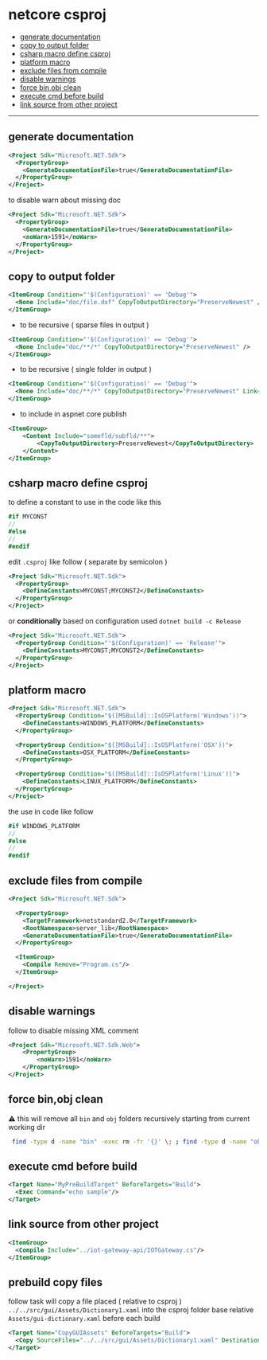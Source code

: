 # netcore csproj

<!-- TOC -->
* [generate documentation](#generate-documentation)
* [copy to output folder](#copy-to-output-folder)
* [csharp macro define csproj](#csharp-macro-define-csproj)
* [platform macro](#platform-macro)
* [exclude files from compile](#exclude-files-from-compile)
* [disable warnings](#disable-warnings)
* [force bin,obj clean](#force-binobj-clean)
* [execute cmd before build](#execute-cmd-before-build)
* [link source from other project](#link-source-from-other-project)
<!-- TOCEND -->

<hr/>

## generate documentation

```xml
<Project Sdk="Microsoft.NET.Sdk">
  <PropertyGroup>    
    <GenerateDocumentationFile>true</GenerateDocumentationFile>
  </PropertyGroup>
</Project>
```

to disable warn about missing doc

```xml
<Project Sdk="Microsoft.NET.Sdk">
  <PropertyGroup>    
    <GenerateDocumentationFile>true</GenerateDocumentationFile>
    <noWarn>1591</noWarn>
  </PropertyGroup>
</Project>
```

## copy to output folder

```xml
<ItemGroup Condition="'$(Configuration)' == 'Debug'">
  <None Include="doc/file.dxf" CopyToOutputDirectory="PreserveNewest" />
</ItemGroup>
```

- to be recursive ( sparse files in output )

```xml
<ItemGroup Condition="'$(Configuration)' == 'Debug'">
  <None Include="doc/**/*" CopyToOutputDirectory="PreserveNewest" />
</ItemGroup>
```

- to be recursive ( single folder in output )

```xml
<ItemGroup Condition="'$(Configuration)' == 'Debug'">
  <None Include="doc/**/*" CopyToOutputDirectory="PreserveNewest" Link="doc/%(RecursiveDir)/%(Filename)%(Extension)" />
</ItemGroup>
```

- to include in aspnet core publish

```xml
<ItemGroup>
    <Content Include="somefld/subfld/**">
        <CopyToOutputDirectory>PreserveNewest</CopyToOutputDirectory>
    </Content>
</ItemGroup>
```

## csharp macro define csproj

to define a constant to use in the code like this

```csharp
#if MYCONST
//
#else
//
#endif
```

edit `.csproj` like follow ( separate by semicolon )


```xml
<Project Sdk="Microsoft.NET.Sdk">
  <PropertyGroup>
    <DefineConstants>MYCONST;MYCONST2</DefineConstants>  
  </PropertyGroup>
</Project>
```

or **conditionally** based on configuration used `dotnet build -c Release`

```xml
<Project Sdk="Microsoft.NET.Sdk">
  <PropertyGroup Condition="'$(Configuration)' == 'Release'">
    <DefineConstants>MYCONST;MYCONST2</DefineConstants>  
  </PropertyGroup>  
</Project>
```

## platform macro

```xml
<Project Sdk="Microsoft.NET.Sdk">
  <PropertyGroup Condition="$([MSBuild]::IsOSPlatform('Windows'))">
    <DefineConstants>WINDOWS_PLATFORM</DefineConstants>  
  </PropertyGroup>  

  <PropertyGroup Condition="$([MSBuild]::IsOSPlatform('OSX'))">
    <DefineConstants>OSX_PLATFORM</DefineConstants>  
  </PropertyGroup>  

  <PropertyGroup Condition="$([MSBuild]::IsOSPlatform('Linux'))">
    <DefineConstants>LINUX_PLATFORM</DefineConstants>  
  </PropertyGroup>
</Project>
```

the use in code like follow

```cs
#if WINDOWS_PLATFORM
//
#else
//
#endif
```

## exclude files from compile

```xml
<Project Sdk="Microsoft.NET.Sdk">

  <PropertyGroup>
    <TargetFramework>netstandard2.0</TargetFramework>
    <RootNamespace>server_lib</RootNamespace>
    <GenerateDocumentationFile>true</GenerateDocumentationFile>    
  </PropertyGroup>

  <ItemGroup>
    <Compile Remove="Program.cs"/>
  </ItemGroup>

</Project>
```

## disable warnings

follow to disable missing XML comment

```xml
<Project Sdk="Microsoft.NET.Sdk.Web">
    <PropertyGroup>
        <noWarn>1591</noWarn>
    </PropertyGroup>
</Project>
```

## force bin,obj clean

:warning: this will remove all `bin` and `obj` folders recursively starting from current working dir

```sh
 find -type d -name "bin" -exec rm -fr '{}' \; ; find -type d -name "obj" -exec rm -fr '{}' \;
```

## execute cmd before build

```xml
<Target Name="MyPreBuildTarget" BeforeTargets="Build">
  <Exec Command="echo sample"/>
</Target>
```

## link source from other project

```xml
<ItemGroup>
  <Compile Include="../iot-gateway-api/IOTGateway.cs"/>
</ItemGroup>
```

## prebuild copy files

follow task will copy a file placed ( relative to csproj ) `../../src/gui/Assets/Dictionary1.xaml` into the csproj folder base relative `Assets/gui-dictionary.xaml` before each build

```xml
<Target Name="CopyGUIAssets" BeforeTargets="Build">
  <Copy SourceFiles="../../src/gui/Assets/Dictionary1.xaml" DestinationFolder="Assets/gui-dictionary.xaml" />
</Target>
```